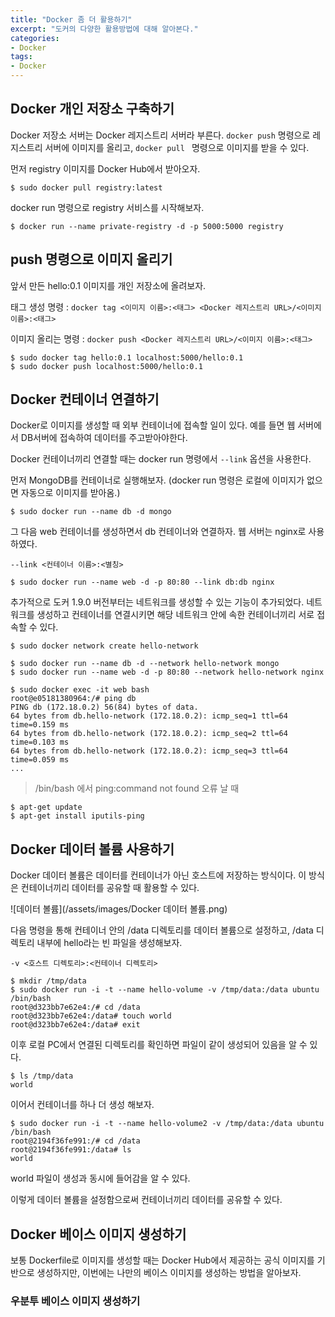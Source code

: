 ```yaml
---
title: "Docker 좀 더 활용하기"
excerpt: "도커의 다양한 활용방법에 대해 알아본다."
categories:
- Docker
tags:
- Docker
---
```


## Docker 개인 저장소 구축하기

Docker 저장소 서버는 Docker 레지스트리 서버라 부른다. `docker push` 명령으로 레지스트리 서버에 이미지를 올리고, `docker pull ` 명령으로 이미지를 받을 수 있다.

먼저 registry 이미지를 Docker Hub에서 받아오자.

```shell
$ sudo docker pull registry:latest
```



docker run 명령으로 registry 서비스를 시작해보자.

```shell
$ docker run --name private-registry -d -p 5000:5000 registry
```



## push 명령으로 이미지 올리기

앞서 만든 hello:0.1 이미지를 개인 저장소에 올려보자.

태그 생성 명령 : `docker tag <이미지 이름>:<태그> <Docker 레지스트리 URL>/<이미지 이름>:<태그>` 

이미지 올리는 명령 : `docker push <Docker 레지스트리 URL>/<이미지 이름>:<태그>`

```shell
$ sudo docker tag hello:0.1 localhost:5000/hello:0.1
$ sudo docker push localhost:5000/hello:0.1
```



## Docker 컨테이너 연결하기

Docker로 이미지를 생성할 때 외부 컨테이너에 접속할 일이 있다. 예를 들면 웹 서버에서 DB서버에 접속하여 데이터를 주고받아야한다.

Docker 컨테이너끼리 연결할 때는 docker run 명령에서 `--link` 옵션을 사용한다.

먼저 MongoDB를 컨테이너로 실행해보자. (docker run 명령은 로컬에 이미지가 없으면 자동으로 이미지를 받아옴.)

```shell
$ sudo docker run --name db -d mongo
```



그 다음 web 컨테이너를 생성하면서 db 컨테이너와 연결하자. 웹 서버는 nginx로 사용하였다.

`--link <컨테이너 이름>:<별칭>`

```shell
$ sudo docker run --name web -d -p 80:80 --link db:db nginx
```



추가적으로 도커 1.9.0 버전부터는 네트워크를 생성할 수 있는 기능이 추가되었다. 네트워크를 생성하고 컨테이너를 연결시키면 해당 네트워크 안에 속한 컨테이너끼리 서로 접속할 수 있다.

```shell
$ sudo docker network create hello-network

$ sudo docker run --name db -d --network hello-network mongo
$ sudo docker run --name web -d -p 80:80 --network hello-network nginx

$ sudo docker exec -it web bash
root@e05181380964:/# ping db
PING db (172.18.0.2) 56(84) bytes of data.
64 bytes from db.hello-network (172.18.0.2): icmp_seq=1 ttl=64 time=0.159 ms
64 bytes from db.hello-network (172.18.0.2): icmp_seq=2 ttl=64 time=0.103 ms
64 bytes from db.hello-network (172.18.0.2): icmp_seq=3 ttl=64 time=0.059 ms
...
```



> /bin/bash 에서 ping:command not found 오류 날 때

```shell
$ apt-get update
$ apt-get install iputils-ping
```



## Docker 데이터 볼륨 사용하기

Docker 데이터 볼륨은 데이터를 컨테이너가 아닌 호스트에 저장하는 방식이다. 이 방식은 컨테이너끼리 데이터를 공유할 때 활용할 수 있다.

![데이터 볼륨](/assets/images/Docker 데이터 볼륨.png)

다음 명령을 통해 컨테이너 안의 /data 디렉토리를 데이터 볼륨으로 설정하고, /data 디렉토리 내부에 hello라는 빈 파일을 생성해보자.

`-v <호스트 디렉토리>:<컨테이너 디렉토리>`

```shell
$ mkdir /tmp/data
$ sudo docker run -i -t --name hello-volume -v /tmp/data:/data ubuntu /bin/bash
root@d323bb7e62e4:/# cd /data
root@d323bb7e62e4:/data# touch world
root@d323bb7e62e4:/data# exit
```

이후 로컬 PC에서 연결된 디렉토리를 확인하면 파일이 같이 생성되어 있음을 알 수 있다. 

```shell
$ ls /tmp/data
world
```

이어서 컨테이너를 하나 더 생성 해보자.

```shell
$ sudo docker run -i -t --name hello-volume2 -v /tmp/data:/data ubuntu /bin/bash
root@2194f36fe991:/# cd /data
root@2194f36fe991:/data# ls
world
```

world 파일이 생성과 동시에 들어감을 알 수 있다. 

이렇게 데이터 볼륨을 설정함으로써 컨테이너끼리 데이터를 공유할 수 있다.



## Docker 베이스 이미지 생성하기

보통 Dockerfile로 이미지를 생성할 때는 Docker Hub에서 제공하는 공식 이미지를 기반으로 생성하지만, 이번에는 나만의 베이스 이미지를 생성하는 방법을 알아보자.



### 우분투 베이스 이미지 생성하기

